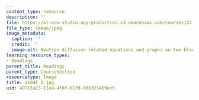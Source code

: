 ```yaml
---
content_type: resource
description: ''
file: https://ol-ocw-studio-app-production.s3.amazonaws.com/courses/22-01-introduction-to-nuclear-engineering-and-ionizing-radiation-fall-2016/40711a2311a94f0f6139006325469ec5_1104F_2.jpg
file_type: image/jpeg
image_metadata:
  caption: ''
  credit: ''
  image-alt: Neutron diffusion related equations and graphs on two blackboards.
learning_resource_types:
- Readings
parent_title: Readings
parent_type: CourseSection
resourcetype: Image
title: 1104F_2.jpg
uid: 40711a23-11a9-4f0f-6139-006325469ec5
---
```

